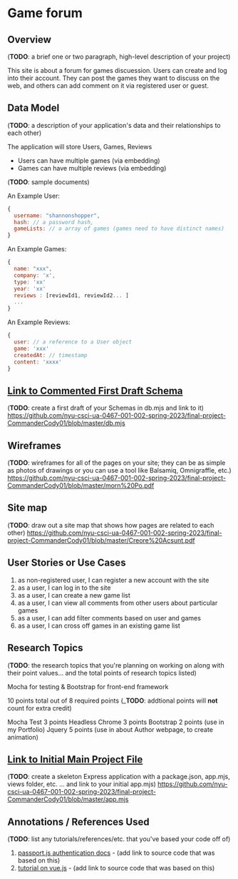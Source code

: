 <!-- The content below is an example project proposal / requirements document. Replace the text below the lines marked "__TODO__" with details specific to your project. Remove the "TODO" lines. -->

<!-- (__TODO__: your project name) -->



# Game forum

## Overview

(__TODO__: a brief one or two paragraph, high-level description of your project)

This site is about a forum for games discuession. Users can create and log into their account. They can post the games they want to discuss on the web, and others can add comment on it via registered user or guest.


## Data Model

(__TODO__: a description of your application's data and their relationships to each other) 

The application will store Users, Games, Reviews

* Users can have multiple games (via embedding)
* Games can have multiple reviews (via embedding)

(__TODO__: sample documents)

An Example User:

```javascript
{
  username: "shannonshopper",
  hash: // a password hash,
  gameLists: // a array of games (games need to have distinct names)
}
```

An Example Games:
```javascript
{
  name: "xxx",
  company: 'x',
  type: 'xx'
  year: 'xx'
  reviews : [reviewId1, reviewId2... ]
  ...
}
```

An Example Reviews:
```javascript
{
  user: // a reference to a User object
  game: 'xxx'
  createdAt: // timestamp
  content: 'xxxx'
}
```


## [Link to Commented First Draft Schema](db.mjs) 

(__TODO__: create a first draft of your Schemas in db.mjs and link to it)
https://github.com/nyu-csci-ua-0467-001-002-spring-2023/final-project-CommanderCody01/blob/master/db.mjs



## Wireframes

(__TODO__: wireframes for all of the pages on your site; they can be as simple as photos of drawings or you can use a tool like Balsamiq, Omnigraffle, etc.)
https://github.com/nyu-csci-ua-0467-001-002-spring-2023/final-project-CommanderCody01/blob/master/morn%20Po.pdf



## Site map

(__TODO__: draw out a site map that shows how pages are related to each other)
https://github.com/nyu-csci-ua-0467-001-002-spring-2023/final-project-CommanderCody01/blob/master/Creore%20Acsunt.pdf



## User Stories or Use Cases


1. as non-registered user, I can register a new account with the site
2. as a user, I can log in to the site
3. as a user, I can create a new game list
4. as a user, I can view all comments from other users about particular games
5. as a user, I can add filter comments based on user and games
6. as a user, I can cross off games in an existing game list

## Research Topics

(__TODO__: the research topics that you're planning on working on along with their point values... and the total points of research topics listed)

Mocha for testing & Bootstrap for front-end framework

10 points total out of 8 required points (___TODO__: addtional points will __not__ count for extra credit)
  
  Mocha Test 3 points
  Headless Chrome 3 points
  Bootstrap 2 points (use in my Portfolio)
  Jquery  5 points (use in about Author webpage, to create animation)

## [Link to Initial Main Project File](app.mjs) 

(__TODO__: create a skeleton Express application with a package.json, app.mjs, views folder, etc. ... and link to your initial app.mjs)
https://github.com/nyu-csci-ua-0467-001-002-spring-2023/final-project-CommanderCody01/blob/master/app.mjs


## Annotations / References Used

(__TODO__: list any tutorials/references/etc. that you've based your code off of)

1. [passport.js authentication docs](http://passportjs.org/docs) - (add link to source code that was based on this)
2. [tutorial on vue.js](https://vuejs.org/v2/guide/) - (add link to source code that was based on this)

